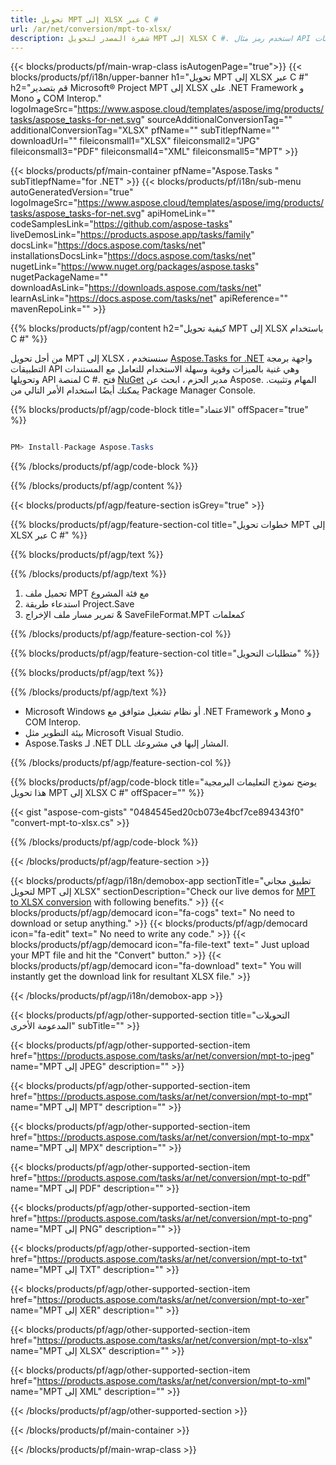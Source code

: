 ```yaml
---
title: تحويل MPT إلى XLSX عبر C # 
url: /ar/net/conversion/mpt-to-xlsx/ 
description: شفرة المصدر لتحويل MPT إلى XLSX C #. استخدم رمز مثال API لملفات MPT الدفعية لتحويل XLSX داخل VB.NET Asp.NET أو أي تطبيق قائم على .NET.
---
```


{{< blocks/products/pf/main-wrap-class isAutogenPage="true">}}
{{< blocks/products/pf/i18n/upper-banner h1="تحويل MPT إلى XLSX عبر C #" h2="قم بتصدير Microsoft® Project MPT إلى XLSX على .NET Framework و Mono و COM Interop." logoImageSrc="https://www.aspose.cloud/templates/aspose/img/products/tasks/aspose_tasks-for-net.svg" sourceAdditionalConversionTag="" additionalConversionTag="XLSX" pfName="" subTitlepfName="" downloadUrl="" fileiconsmall1="XLSX" fileiconsmall2="JPG" fileiconsmall3="PDF" fileiconsmall4="XML" fileiconsmall5="MPT" >}}

{{< blocks/products/pf/main-container pfName="Aspose.Tasks " subTitlepfName="for .NET" >}}
{{< blocks/products/pf/i18n/sub-menu autoGeneratedVersion="true" logoImageSrc="https://www.aspose.cloud/templates/aspose/img/products/tasks/aspose_tasks-for-net.svg" apiHomeLink="" codeSamplesLink="https://github.com/aspose-tasks" liveDemosLink="https://products.aspose.app/tasks/family" docsLink="https://docs.aspose.com/tasks/net" installationsDocsLink="https://docs.aspose.com/tasks/net" nugetLink="https://www.nuget.org/packages/aspose.tasks" nugetPackageName="" downloadAsLink="https://downloads.aspose.com/tasks/net" learnAsLink="https://docs.aspose.com/tasks/net" apiReference="" mavenRepoLink="" >}}

{{% blocks/products/pf/agp/content h2="كيفية تحويل MPT إلى XLSX باستخدام C #" %}}

من أجل تحويل MPT إلى XLSX ، سنستخدم
 [Aspose.Tasks for .NET](https://products.aspose.com/tasks/net)
 واجهة برمجة التطبيقات API وهي غنية بالميزات وقوية وسهلة الاستخدام للتعامل مع المستندات وتحويلها API لمنصة C #. فتح
 [NuGet](https://www.nuget.org/packages/aspose.tasks)
 مدير الحزم ، ابحث عن
 Aspose. المهام
 وتثبيت. يمكنك أيضًا استخدام الأمر التالي من Package Manager Console.

{{% blocks/products/pf/agp/code-block title="الاعتماد" offSpacer="true" %}}

```cs

PM> Install-Package Aspose.Tasks

```

{{% /blocks/products/pf/agp/code-block %}}

{{% /blocks/products/pf/agp/content %}}

{{< blocks/products/pf/agp/feature-section isGrey="true" >}}

{{% blocks/products/pf/agp/feature-section-col title="خطوات تحويل MPT إلى XLSX عبر C #" %}}

{{% blocks/products/pf/agp/text %}}

{{% /blocks/products/pf/agp/text %}}

1. تحميل ملف MPT مع فئة المشروع
1. استدعاء طريقة Project.Save
1. تمرير مسار ملف الإخراج & SaveFileFormat.MPT كمعلمات

{{% /blocks/products/pf/agp/feature-section-col %}}

{{% blocks/products/pf/agp/feature-section-col title="متطلبات التحويل" %}}

{{% blocks/products/pf/agp/text %}}

{{% /blocks/products/pf/agp/text %}}

- Microsoft Windows أو نظام تشغيل متوافق مع .NET Framework و Mono و COM Interop.
- بيئة التطوير مثل Microsoft Visual Studio.
- Aspose.Tasks لـ .NET DLL المشار إليها في مشروعك.

{{% /blocks/products/pf/agp/feature-section-col %}}

{{% blocks/products/pf/agp/code-block title="يوضح نموذج التعليمات البرمجية هذا تحويل MPT إلى XLSX C #" offSpacer="" %}}

{{< gist "aspose-com-gists" "0484545ed20cb073e4bcf7ce894343f0" "convert-mpt-to-xlsx.cs" >}}

{{% /blocks/products/pf/agp/code-block %}}

{{< /blocks/products/pf/agp/feature-section >}}

<!-- aboutfile Starts -->

{{< blocks/products/pf/agp/i18n/demobox-app sectionTitle="تطبيق مجاني لتحويل MPT إلى XLSX" sectionDescription="Check our live demos for [MPT to XLSX conversion](https://products.aspose.app/tasks/conversion/mpt-to-xlsx) with following benefits." >}}
        {{< blocks/products/pf/agp/democard icon="fa-cogs" text=" No need to download or setup anything." >}}
        {{< blocks/products/pf/agp/democard icon="fa-edit" text=" No need to write any code." >}}
        {{< blocks/products/pf/agp/democard icon="fa-file-text" text=" Just upload your MPT file and hit the \"Convert\" button." >}}
        {{< blocks/products/pf/agp/democard icon="fa-download" text=" You will instantly get the download link for resultant XLSX file." >}}

{{< /blocks/products/pf/agp/i18n/demobox-app >}}

<!-- aboutfile Ends -->

{{< blocks/products/pf/agp/other-supported-section title="التحويلات المدعومة الأخرى" subTitle="" >}}

{{< blocks/products/pf/agp/other-supported-section-item href="https://products.aspose.com/tasks/ar/net/conversion/mpt-to-jpeg" name="MPT إلى JPEG" description="" >}}

{{< blocks/products/pf/agp/other-supported-section-item href="https://products.aspose.com/tasks/ar/net/conversion/mpt-to-mpt" name="MPT إلى MPT" description="" >}}

{{< blocks/products/pf/agp/other-supported-section-item href="https://products.aspose.com/tasks/ar/net/conversion/mpt-to-mpx" name="MPT إلى MPX" description="" >}}

{{< blocks/products/pf/agp/other-supported-section-item href="https://products.aspose.com/tasks/ar/net/conversion/mpt-to-pdf" name="MPT إلى PDF" description="" >}}

{{< blocks/products/pf/agp/other-supported-section-item href="https://products.aspose.com/tasks/ar/net/conversion/mpt-to-png" name="MPT إلى PNG" description="" >}}

{{< blocks/products/pf/agp/other-supported-section-item href="https://products.aspose.com/tasks/ar/net/conversion/mpt-to-txt" name="MPT إلى TXT" description="" >}}

{{< blocks/products/pf/agp/other-supported-section-item href="https://products.aspose.com/tasks/ar/net/conversion/mpt-to-xer" name="MPT إلى XER" description="" >}}

{{< blocks/products/pf/agp/other-supported-section-item href="https://products.aspose.com/tasks/ar/net/conversion/mpt-to-xlsx" name="MPT إلى XLSX" description="" >}}

{{< blocks/products/pf/agp/other-supported-section-item href="https://products.aspose.com/tasks/ar/net/conversion/mpt-to-xml" name="MPT إلى XML" description="" >}}



{{< /blocks/products/pf/agp/other-supported-section >}}

{{< /blocks/products/pf/main-container >}}
    
{{< /blocks/products/pf/main-wrap-class >}}